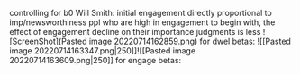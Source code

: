 controlling for b0
Will Smith:
initial engagement directly proportional to imp/newsworthiness
ppl who are high in engagement to begin with, the effect of engagement decline on their importance judgments is less
![ScreenShot](Pasted image 20220714162859.png)
for dwel betas:
![[Pasted image 20220714163347.png|250]]![[Pasted image 20220714163609.png|250]]
for engage betas:
